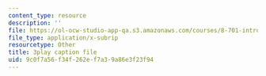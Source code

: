 ```yaml
---
content_type: resource
description: ''
file: https://ol-ocw-studio-app-qa.s3.amazonaws.com/courses/8-701-introduction-to-nuclear-and-particle-physics-fall-2020/9c0f7a56f34f262ef7a39a86e3f23f94_JWnQZrnRUGM.srt
file_type: application/x-subrip
resourcetype: Other
title: 3play caption file
uid: 9c0f7a56-f34f-262e-f7a3-9a86e3f23f94
---
```

